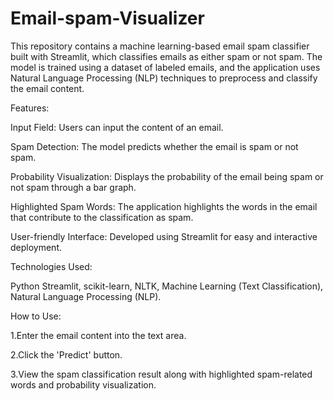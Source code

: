 # Email-spam-Visualizer
This repository contains a machine learning-based email spam classifier built with Streamlit, which classifies emails as either spam or not spam. The model is trained using a dataset of labeled emails, and the application uses Natural Language Processing (NLP) techniques to preprocess and classify the email content.

Features:

Input Field: Users can input the content of an email.

Spam Detection: The model predicts whether the email is spam or not spam.

Probability Visualization: Displays the probability of the email being spam or not spam through a bar graph.

Highlighted Spam Words: The application highlights the words in the email that contribute to the classification as spam.

User-friendly Interface: Developed using Streamlit for easy and interactive deployment.

Technologies Used:

Python
Streamlit,
scikit-learn,
NLTK,
Machine Learning (Text Classification),
Natural Language Processing (NLP).

How to Use:

1.Enter the email content into the text area.

2.Click the 'Predict' button.

3.View the spam classification result along with highlighted spam-related words and probability visualization.
